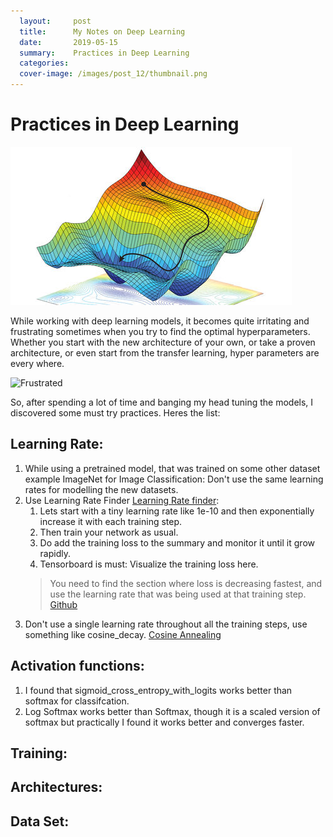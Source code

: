 ```yaml
---
  layout:     post
  title:      My Notes on Deep Learning
  date:       2019-05-15
  summary:    Practices in Deep Learning
  categories: 
  cover-image: /images/post_12/thumbnail.png
---
```

# Practices in Deep Learning
![Deep Learning](images/../../images/post_15/poster.jpg)

While working with deep learning models, it becomes quite irritating and frustrating sometimes when you try to find the optimal hyperparameters. Whether you start with the new architecture of your own, or take a proven architecture, or even start from the transfer learning, hyper parameters are every where. 

![Frustrated](images/../../images/post_15/frustrated.gif)

So, after spending a lot of time and banging my head tuning the models, I discovered some must try practices. Heres the list:


## Learning Rate:
1. While using a pretrained model, that was trained on some other dataset example ImageNet for Image Classification: Don't use the same learning rates for modelling the new datasets.
2. Use Learning Rate Finder [Learning Rate finder](https://arxiv.org/pdf/1506.01186.pdf):
   1. Lets start with a tiny learning rate like 1e-10 and then exponentially increase it with each training step.
   2. Then train your network as usual.
   3. Do add the training loss to the summary and monitor it until it grow rapidly.
   4. Tensorboard is must: Visualize the training loss here.
    > You need to find the section where loss is decreasing fastest, and use the learning rate that was being used at that training step.
    [Github](https://github.com/cahuja1992/learning-rate-finder-tensorflow)
3. Don't use a single learning rate throughout all the training steps, use something like cosine_decay.
[Cosine Annealing](https://www.tensorflow.org/api_docs/python/tf/train/cosine_decay)

## Activation functions:
1. I found that sigmoid_cross_entropy_with_logits works better than softmax for classifcation.
2. Log Softmax works better than Softmax, though it is a scaled version of softmax but practically I found it works better and converges faster.

## Training:

## Architectures:

## Data Set: